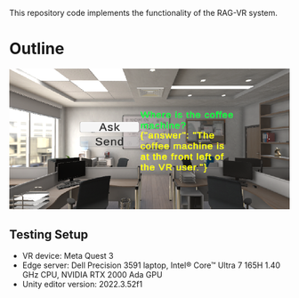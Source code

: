 This repository code implements the functionality of the RAG-VR system.
# Outline
![](https://raw.githubusercontent.com/sding11/RAG-VR/refs/heads/main/UI.png)
## Testing Setup
* VR device: Meta Quest 3
* Edge server: Dell Precision 3591 laptop, Intel® Core™ Ultra 7 165H 1.40 GHz CPU,  NVIDIA RTX 2000 Ada GPU
* Unity editor version: 2022.3.52f1
